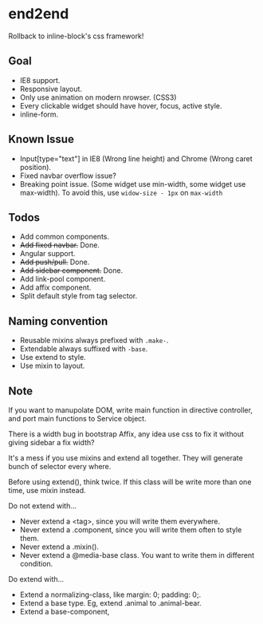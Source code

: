 end2end
=======
Rollback to inline-block's css framework!

Goal
----
* IE8 support.
* Responsive layout.
* Only use animation on modern nrowser. (CSS3)
* Every clickable widget should have hover, focus, active style.
* inline-form.

Known Issue
-----------
* Input[type="text"] in IE8 (Wrong line height) and Chrome (Wrong caret position).
* Fixed navbar overflow issue?
* Breaking point issue. (Some widget use min-width, some widget use max-width). To avoid this, use `widow-size - 1px` on `max-width`

Todos
-----
* Add common components.
* <del>Add fixed navbar.</del> Done.
* Angular support.
* <del>Add push/pull.</del> Done.
* <del>Add sidebar component.</del> Done.
* Add link-pool component.
* Add affix component.
* Split default style from tag selector.

Naming convention
-----------------
* Reusable mixins always prefixed with `.make-`.
* Extendable always suffixed with `-base`.
* Use extend to style.
* Use mixin to layout.

Note
----
If you want to manupolate DOM, write main function in directive controller, and port main functions to Service object.

There is a width bug in bootstrap Affix, any idea use css to fix it without giving sidebar a fix width?

It's a mess if you use mixins and extend all together. They will generate bunch of selector every where.

Before using extend(), think twice. If this class will be write more than one time, use mixin instead.

Do not extend with...

* Never extend a &lt;tag>, since you will write them everywhere.
* Never extend a .component, since you will write them often to style them.
* Never extend a .mixin().
* Never extend a @media-base class. You want to write them in different condition.

Do extend with...

+ Extend a normalizing-class, like margin: 0; padding: 0;.
+ Extend a base type. Eg, extend .animal to .animal-bear.
+ Extend a base-component,